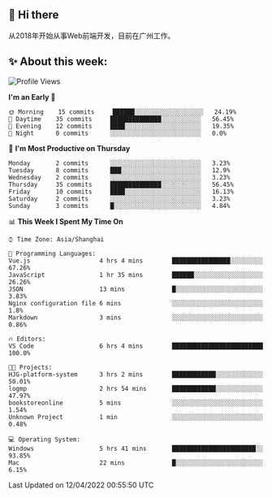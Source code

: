 ## 👋 Hi there

从2018年开始从事Web前端开发，目前在广州工作。

<!--![](https://github-readme-stats.vercel.app/api?username=fxpixels&theme=graywhite&hide_border=true)
![](https://github-readme-stats.vercel.app/api/top-langs/?username=fxpixels&hide_border=true&layout=compact)
-->
<!--
<img src="https://github-readme-stats.vercel.app/api?username=fxpixels&theme=graywhite&hide_border=true" width="500" alt=""/>
<img src="https://github-readme-stats.vercel.app/api/top-langs/?username=fxpixels&hide_border=true&layout=compact" width="300" alt=""/>
-->
## ✨ About this week:
<!--START_SECTION:waka-->
![Profile Views](http://img.shields.io/badge/Profile%20Views-17-blue)

**I'm an Early 🐤** 

```text
🌞 Morning    15 commits     ██████░░░░░░░░░░░░░░░░░░░   24.19% 
🌆 Daytime    35 commits     ██████████████░░░░░░░░░░░   56.45% 
🌃 Evening    12 commits     ████░░░░░░░░░░░░░░░░░░░░░   19.35% 
🌙 Night      0 commits      ░░░░░░░░░░░░░░░░░░░░░░░░░   0.0%

```
📅 **I'm Most Productive on Thursday** 

```text
Monday       2 commits      ░░░░░░░░░░░░░░░░░░░░░░░░░   3.23% 
Tuesday      8 commits      ███░░░░░░░░░░░░░░░░░░░░░░   12.9% 
Wednesday    2 commits      ░░░░░░░░░░░░░░░░░░░░░░░░░   3.23% 
Thursday     35 commits     ██████████████░░░░░░░░░░░   56.45% 
Friday       10 commits     ████░░░░░░░░░░░░░░░░░░░░░   16.13% 
Saturday     2 commits      ░░░░░░░░░░░░░░░░░░░░░░░░░   3.23% 
Sunday       3 commits      █░░░░░░░░░░░░░░░░░░░░░░░░   4.84%

```


📊 **This Week I Spent My Time On** 

```text
⌚︎ Time Zone: Asia/Shanghai

💬 Programming Languages: 
Vue.js                   4 hrs 4 mins        ████████████████░░░░░░░░░   67.26% 
JavaScript               1 hr 35 mins        ██████░░░░░░░░░░░░░░░░░░░   26.26% 
JSON                     13 mins             █░░░░░░░░░░░░░░░░░░░░░░░░   3.83% 
Nginx configuration file 6 mins              ░░░░░░░░░░░░░░░░░░░░░░░░░   1.8% 
Markdown                 3 mins              ░░░░░░░░░░░░░░░░░░░░░░░░░   0.86%

🔥 Editors: 
VS Code                  6 hrs 4 mins        █████████████████████████   100.0%

🐱‍💻 Projects: 
HJG-platform-system      3 hrs 2 mins        ████████████░░░░░░░░░░░░░   50.01% 
logmp                    2 hrs 54 mins       ████████████░░░░░░░░░░░░░   47.97% 
bookstoreonline          5 mins              ░░░░░░░░░░░░░░░░░░░░░░░░░   1.54% 
Unknown Project          1 min               ░░░░░░░░░░░░░░░░░░░░░░░░░   0.48%

💻 Operating System: 
Windows                  5 hrs 41 mins       ███████████████████████░░   93.85% 
Mac                      22 mins             █░░░░░░░░░░░░░░░░░░░░░░░░   6.15%

```


 Last Updated on 12/04/2022 00:55:50 UTC
<!--END_SECTION:waka-->

<!-- ![Visitor Badge](https://visitor-badge.laobi.icu/badge?page_id=fxpixels) -->

<!--
**FxPixels/FxPixels** is a ✨ _special_ ✨ repository because its `README.md` (this file) appears on your GitHub profile.

Here are some ideas to get you started:

- 🔭 I’m currently working on ...
- 🌱 I’m currently learning ...
- 👯 I’m looking to collaborate on ...
- 🤔 I’m looking for help with ...
- 💬 Ask me about ...
- 📫 How to reach me: ...
- 😄 Pronouns: ...
- ⚡ Fun fact: ...
-->
